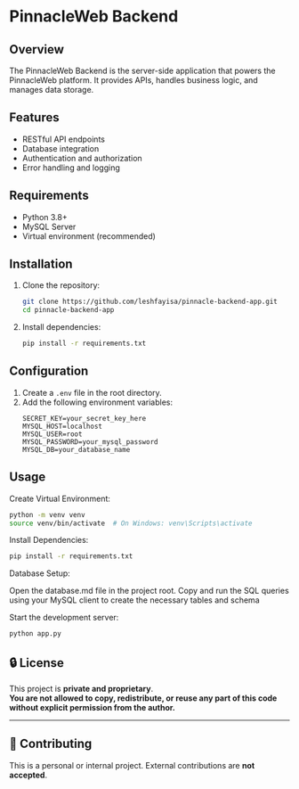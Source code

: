 # PinnacleWeb Backend

## Overview
The PinnacleWeb Backend is the server-side application that powers the PinnacleWeb platform. It provides APIs, handles business logic, and manages data storage.

## Features
- RESTful API endpoints
- Database integration
- Authentication and authorization
- Error handling and logging

## Requirements
- Python 3.8+
- MySQL Server
- Virtual environment (recommended)

## Installation
1. Clone the repository:
    ```bash
    git clone https://github.com/leshfayisa/pinnacle-backend-app.git
    cd pinnacle-backend-app
    ```
2. Install dependencies:
    ```bash
    pip install -r requirements.txt
    ```

## Configuration
1. Create a `.env` file in the root directory.
2. Add the following environment variables:
    ```
    SECRET_KEY=your_secret_key_here
    MYSQL_HOST=localhost
    MYSQL_USER=root
    MYSQL_PASSWORD=your_mysql_password
    MYSQL_DB=your_database_name
    ```

## Usage
Create Virtual Environment:
```bash
python -m venv venv
source venv/bin/activate  # On Windows: venv\Scripts\activate
```

Install Dependencies:
```bash
pip install -r requirements.txt
```
Database Setup:

Open the database.md file in the project root.
Copy and run the SQL queries using your MySQL client to create the necessary tables and schema

Start the development server:
```bash
python app.py
```



## 🔒 License

This project is **private and proprietary**.  
**You are not allowed to copy, redistribute, or reuse any part of this code without explicit permission from the author.**

---

## 🚫 Contributing

This is a personal or internal project. External contributions are **not accepted**.
